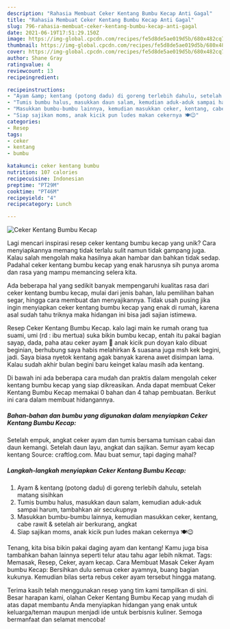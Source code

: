 ```yaml
---
description: "Rahasia Membuat Ceker Kentang Bumbu Kecap Anti Gagal"
title: "Rahasia Membuat Ceker Kentang Bumbu Kecap Anti Gagal"
slug: 796-rahasia-membuat-ceker-kentang-bumbu-kecap-anti-gagal
date: 2021-06-19T17:51:29.150Z
image: https://img-global.cpcdn.com/recipes/fe5d8de5ae019d5b/680x482cq70/ceker-kentang-bumbu-kecap-foto-resep-utama.jpg
thumbnail: https://img-global.cpcdn.com/recipes/fe5d8de5ae019d5b/680x482cq70/ceker-kentang-bumbu-kecap-foto-resep-utama.jpg
cover: https://img-global.cpcdn.com/recipes/fe5d8de5ae019d5b/680x482cq70/ceker-kentang-bumbu-kecap-foto-resep-utama.jpg
author: Shane Gray
ratingvalue: 4
reviewcount: 13
recipeingredient:

recipeinstructions:
- "Ayam &amp; kentang (potong dadu) di goreng terlebih dahulu, setelah matang sisihkan"
- "Tumis bumbu halus, masukkan daun salam, kemudian aduk-aduk sampai harum, tambahkan air secukupnya"
- "Masukkan bumbu-bumbu lainnya, kemudian masukkan ceker, kentang, cabe rawit &amp; setelah air berkurang, angkat"
- "Siap sajikan moms, anak kicik pun ludes makan cekernya 🍽️😉"
categories:
- Resep
tags:
- ceker
- kentang
- bumbu

katakunci: ceker kentang bumbu 
nutrition: 107 calories
recipecuisine: Indonesian
preptime: "PT29M"
cooktime: "PT46M"
recipeyield: "4"
recipecategory: Lunch

---
```



![Ceker Kentang Bumbu Kecap](https://img-global.cpcdn.com/recipes/fe5d8de5ae019d5b/680x482cq70/ceker-kentang-bumbu-kecap-foto-resep-utama.jpg)

Lagi mencari inspirasi resep ceker kentang bumbu kecap yang unik? Cara menyiapkannya memang tidak terlalu sulit namun tidak gampang juga. Kalau salah mengolah maka hasilnya akan hambar dan bahkan tidak sedap. Padahal ceker kentang bumbu kecap yang enak harusnya sih punya aroma dan rasa yang mampu memancing selera kita.

Ada beberapa hal yang sedikit banyak mempengaruhi kualitas rasa dari ceker kentang bumbu kecap, mulai dari jenis bahan, lalu pemilihan bahan segar, hingga cara membuat dan menyajikannya. Tidak usah pusing jika ingin menyiapkan ceker kentang bumbu kecap yang enak di rumah, karena asal sudah tahu triknya maka hidangan ini bisa jadi sajian istimewa.

Resep Ceker Kentang Bumbu Kecap. kalo lagi main ke rumah orang tua suami, umi (rd : ibu mertua) suka bikin bumbu kecap, entah itu pakai bagian sayap, dada, paha atau ceker ayam 🐔 anak kicik pun doyan kalo dibuat beginian, berhubung saya habis melahirkan &amp; suasana juga msh kek begini, jadi. Saya biasa nyetok kentang agak banyak karena awet disimpan lama. Kalau sudah akhir bulan begini baru keinget kalau masih ada kentang.


Di bawah ini ada beberapa cara mudah dan praktis dalam mengolah ceker kentang bumbu kecap yang siap dikreasikan. Anda dapat membuat Ceker Kentang Bumbu Kecap memakai 0 bahan dan 4 tahap pembuatan. Berikut ini cara dalam membuat hidangannya.

<!--inarticleads1-->

##### Bahan-bahan dan bumbu yang digunakan dalam menyiapkan Ceker Kentang Bumbu Kecap:



Setelah empuk, angkat ceker ayam dan tumis bersama tumisan cabai dan daun kemangi. Setelah daun layu, angkat dan sajikan. Semur ayam kecap kentang Source: craftlog.com. Mau buat semur, tapi daging mahal? 

<!--inarticleads2-->

##### Langkah-langkah menyiapkan Ceker Kentang Bumbu Kecap:

1. Ayam &amp; kentang (potong dadu) di goreng terlebih dahulu, setelah matang sisihkan
1. Tumis bumbu halus, masukkan daun salam, kemudian aduk-aduk sampai harum, tambahkan air secukupnya
1. Masukkan bumbu-bumbu lainnya, kemudian masukkan ceker, kentang, cabe rawit &amp; setelah air berkurang, angkat
1. Siap sajikan moms, anak kicik pun ludes makan cekernya 🍽️😉


Tenang, kita bisa bikin pakai daging ayam dan kentang! Kamu juga bisa tambahkan bahan lainnya seperti telur atau tahu agar lebih nikmat. Tags: Memasak, Resep, Ceker, ayam kecap. Cara Membuat Masak Ceker Ayam bumbu Kecap: Bersihkan dulu semua ceker ayamnya, buang bagian kukunya. Kemudian bilas serta rebus ceker ayam tersebut hingga matang. 

Terima kasih telah menggunakan resep yang tim kami tampilkan di sini. Besar harapan kami, olahan Ceker Kentang Bumbu Kecap yang mudah di atas dapat membantu Anda menyiapkan hidangan yang enak untuk keluarga/teman maupun menjadi ide untuk berbisnis kuliner. Semoga bermanfaat dan selamat mencoba!
